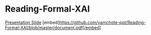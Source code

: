 ﻿# Reading-Formal-XAI
[Presentation Slide](document.pdf)
[embed]https://github.com/yamchote-ppt/Reading-Formal-XAI/blob/master/document.pdf[/embed]
